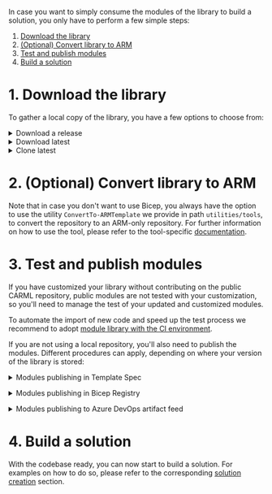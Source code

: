 In case you want to simply consume the modules of the library to build a solution, you only have to perform a few simple steps:

1. [Download the library](#1-download-the-library)
1. [(Optional) Convert library to ARM](#2-optional-convert-library-to-arm)
1. [Test and publish modules](#3-test-and-publish-modules)
1. [Build a solution](#4-build-a-solution)

# 1. Download the library

To gather a local copy of the library, you have a few options to choose from:

<details>
<summary>Download a release</summary>

To download a specific release version of the repository:
1. Navigate to the [releases](https://github.com/Azure/ResourceModules/releases) page.
1. Scroll to the `'Assets'` section at the bottom end of the release you'd like to download.
1. Here, you will find a packaged version of the repository (as it was when the release was created) and can download it with a simple click on the `'Source code'` package (e.g., `Source code (zip)`) itself. This will download the file in your default download folder.

    <img src="./media/SetupEnvironment/downloadZipRelease.png" alt="Download zip" height="150">

1. Finally, you need to unpack the downloaded file to a location of your choice.

</details>

<details>
<summary>Download latest</summary>

To download the latest version of the repository
1. Navigate to the main page of [CARML](https://aka.ms/CARML).
1. On the overview page, select the `<> Code` button to the top right, and select the `Download ZIP` button in the opening pop-up to trigger the repository to be downloaded as a compressed file into your default download folder.

    <img src="./media/SetupEnvironment/downloadZipLatest.png" alt="Download zip" height="350">

1. Finally, you need to unpack the downloaded file to a location of your choice.

</details>

<details>
<summary>Clone latest</summary>

To clone the latest version of the repository
1. On your local machine, open a PowerShell session.
1. Navigate to the location you want to clone the repository into.
1. Run

    ```PowerShell
    git clone 'https://github.com/Azure/ResourceModules.git'
    ```

</details>

<p>

# 2. (Optional) Convert library to ARM

Note that in case you don't want to use Bicep, you always have the option to use the utility `ConvertTo-ARMTemplate`  we provide in path `utilities/tools`, to convert the repository to an ARM-only repository. For further information on how to use the tool, please refer to the tool-specific [documentation](./Interoperability%20-%20Bicep%20to%20ARM%20conversion).

# 3. Test and publish modules

If you have customized your library without contributing on the public CARML repository, public modules are not tested with your customization, so you'll need to manage the test of your updated and customized modules.

To automate the import of new code and speed up the test process we recommend to adopt [module library with the CI environment](./Getting%20started%20-%20Scenario%202%20Onboard%20module%20library%20and%20CI%20environment).

If you are not using a local repository, you'll also need to publish the modules. Different procedures can apply, depending on where your version of the library is stored:

<details>
<summary>Modules publishing in Template Spec</summary>

The preferred method to publish modules to template-specs is to leverage CARML ready [CI environment](./The%20CI%20environment), however there maybe specific requirements for which this option is not applicable. As an alternative, the same [Publish-ModuleToTemplateSpecsRG.ps1](https://github.com/Azure/ResourceModules/blob/main/utilities/pipelines/resourcePublish/Publish-ModuleToPrivateBicepRegistry.ps1) script leveraged by the publishing step of the CI environment pipeline can be executed locally.

To publish a module by running the script:
 1. Let's suppose your updated library location is `'D:\ResourcesModules'`, open a PowerShell session on your machine
 1. Navigate to `'D:\ResourcesModules\utilities\pipelines\resourcePublish'` location
 1. Load the script `'Publish-ModuleToTemplateSpecsRG.ps1'` executing:

        ```PowerShell
        . .\Publish-ModuleToTemplateSpecsRG.ps1
        ```
 1. Run the script for the modules you need to publish, using the opportune parameters:
     - TemplateFilePath = the absolute path of the module to be published
     - ModuleVersion = the version of the module
     - TemplateSpecsRgName = the resource group that will contain the Template Spec
     - TemplateSpecsRgLocation = the location of the Template Spec
     - TemplateSpecsDescription = The description of the Template Spec

    To publish the Keyvault module with version 0.4.740 on a Template Spec that will be created in the resource group 'artifact-rg' you can execute the following example:

         ```PowerShell
        Publish-ModuleToTemplateSpecsRG -TemplateFilePath "D:\ResourcesModules\modules\Microsoft.KeyVault\vaults\main.bicep" -ModuleVersion "0.4.740" -TemplateSpecsRgName 'artifact-rg'  -TemplateSpecsRgLocation 'West Europe' -TemplateSpecsDescription 'CARML KV Template Spec'
        ```
    If you need to publish more than one module, you could use the following PowerShell script that calls the `'Publish-ModuleToTemplateSpecsRG'` function for each of the modules:

         ```PowerShell
         $modules = Get-ChildItem -Path '<pathToModulesFolder>' -Recurse -Filter 'main.bicep'
         $modules.FullName | ForEach-Object -Parallel {
            . '<pathToPublishScript>\Publish-ModuleToTemplateSpecsRG.ps1'
            Publish-ModuleToTemplateSpecsRG -TemplateFilePath $_ -ModuleVersion '<moduleVersion>' -TemplateSpecsRgName '<templateSpecsRgName>' -TemplateSpecsRgLocation 'West Europe' -TemplateSpecsDescription 'CARML KV Template Spec'
            } -ThrottleLimit 4
        ```

 1. Update your master template in order to use the new version of the published modules.

    For the [Template Specs' example in Solutions](./Solution%20creation#examples) page, supposing you have published version '0.4.740' of modules, you need to replace all the occurences of '0.4.735' with '0.4.740'.
</details>
<p>

<details>
<summary>Modules publishing in Bicep Registry</summary>

The preferred method to publish modules to Bicep Registry is to leverage CARML ready [CI environment](./The%20CI%20environment), however there maybe specific requirements for which this option is not applicable. As an alternative, the same [Publish-ModuleToPrivateBicepRegistry.ps1](https://github.com/Azure/ResourceModules/blob/main/utilities/pipelines/resourcePublish/Publish-ModuleToPrivateBicepRegistry.ps1) script leveraged by the publishing step of the CI environment pipeline can be executed locally.

To publish a module by running the script:
 1. Let's suppose your updated library location is `'D:\ResourcesModules'`, open a PowerShell session on your machine
 1. Navigate to `'D:\ResourcesModules\utilities\pipelines\resourcePublish'` location
 1. Load the script `'Publish-ModuleToPrivateBicepRegistry.ps1'` executing:

        ```PowerShell
        . .\Publish-ModuleToPrivateBicepRegistry.ps1
        ```
 1. Run the script for the modules you need to publish, using the opportune parameters:
     - TemplateFilePath = the absolute path of the module to be published.
     - ModuleVersion = the version of the module.
     - BicepRegistryName =  Name of the private bicep registry to publish to.
     - BicepRegistryRgName = the resource group of the private bicep registry to publish to.

    To publish the Keyvault module with version 0.4.740 on a Bicep Registry called 'adpsxxazacrx001' that will be created in the resource group 'artifact-rg' you can execute the following command:

         ```PowerShell
        Publish-ModuleToPrivateBicepRegistry -TemplateFilePath "D:\ResourcesModules\modules\Microsoft.KeyVault\vaults\main.bicep" -ModuleVersion "0.4.740" -BicepRegistryName 'adpsxxazacrx001'  -BicepRegistryRgName 'artifact-rg'
        ```
    If you need to publish more than one module, you could use the following PowerShell script that calls the `'Publish-ModuleToPrivateBicepRegistry'` function for each of the modules:

         ```PowerShell
         $modules = Get-ChildItem -Path '<pathToModulesFolder>' -Recurse -Filter 'main.bicep'
         $modules.FullName | ForEach-Object -Parallel {
            . '<pathToPublishScript>\Publish-ModuleToPrivateBicepRegistry.ps1'
            Publish-ModuleToPrivateBicepRegistry -TemplateFilePath $_ -ModuleVersion '<moduleVersion>' -BicepRegistryName '<registryName>' -BicepRegistryRgName '<bicepRGName>'
        } -ThrottleLimit 4
        ```
 1. Update your master template in order to use the new version of the published modules.

    For the [Private Bicep Registry's example in Solutions](./Solution%20creation#examples) page, supposing you have published version '0.4.740' of modules, you need to replace all the occurences of '0.4.735' with '0.4.740'.
</details>
<p>

<details>
<summary>Modules publishing to Azure DevOps artifact feed</summary>

The preferred method to publish modules to Azure DevOps artifact feed is to leverage CARML ready [CI environment](./The%20CI%20environment), however there maybe specific requirements for which this option is not applicable. As an alternative, the same [Publish-ModuleToUniversalArtifactsFeed.ps1](https://github.com/Azure/ResourceModules/blob/main/utilities/pipelines/resourcePublish/Publish-ModuleToUniversalArtifactsFeed.ps1) script leveraged by the publishing step of the CI environment pipeline can be executed locally.

To publish a module by running the script:
 1. Let's suppose your updated library location is `'D:\ResourcesModules'`, open a PowerShell session on your machine
 1. Navigate to `'D:\ResourcesModules\utilities\pipelines\resourcePublish'` location
 1. Load the script `'Publish-ModuleToUniversalArtifactsFeed.ps1'` executing:

        ```PowerShell
        . .\Publish-ModuleToUniversalArtifactsFeed.ps1
        ```
 1. Run the script for the modules you need to publish, using the opportune parameters:
     - TemplateFilePath = the absolute path of the module to be published.
     - ModuleVersion = the version of the module.
     - VstsOrganizationUri =  name of Azure DevOps organization URL hosting the artifacts feed.
     - VstsFeedProject = name of the project hosting the artifacts feed.
     - VstsFeedName = name to the feed to publish to.

    To publish the Keyvault module with version 0.4.740 on an artifact feed called 'Artifacts', in the project 'IaC' on organization 'fabrikam' you can execute the following command:

         ```PowerShell
        Publish-ModuleToUniversalArtifactsFeed -TemplateFilePath "D:\ResourcesModules\modules\Microsoft.KeyVault\vaults\main.bicep" -ModuleVersion "0.4.740" -VstsOrganizationUri 'https://dev.azure.com/fabrikam' -VstsFeedProject 'IaC' -VstsFeedName 'Artifacts'
        ```
    If you need to publish more than one module, you could use the following PowerShell script that calls the `'Publish-ModuleToUniversalArtifactsFeed'` function for each of the modules:

         ```PowerShell
         $modules = Get-ChildItem -Path '<pathToModulesFolder>' -Recurse -Filter 'main.bicep'
         $modules.FullName | ForEach-Object -Parallel {
            . '<pathToPublishScript>\Publish-ModuleToUniversalArtifactsFeed.ps1'
            Publish-ModuleToUniversalArtifactsFeed -TemplateFilePath $_ -ModuleVersion '<moduleVersion>' VstsOrganizationUri 'https://dev.azure.com/fabrikam' -VstsFeedProject 'IaC' -VstsFeedName 'Artifacts'
            } -ThrottleLimit 4
        ```


 1. Update your master template in order to use the new version of the published modules.

</details>


# 4. Build a solution

With the codebase ready, you can now start to build a solution. For examples on how to do so, please refer to the corresponding [solution creation](./Solution%20creation) section.
